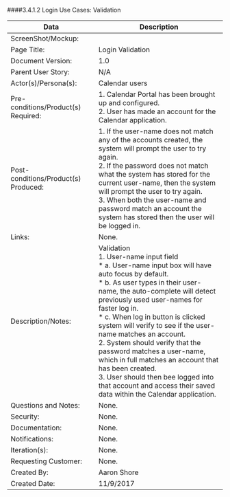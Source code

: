 ####3.4.1.2   Login Use Cases: Validation


| Data | Description |
| --- |--- |
| ScreenShot/Mockup: | |
| Page Title: | Login Validation |
| Document Version:| 1.0|
| Parent User Story:| N/A|
| Actor(s)/Persona(s): | Calendar users |
| Pre-conditions/Product(s) Required: | 1. Calendar Portal has been brought up and configured. <br>2. User has made an account for the Calendar application.|
| Post-conditions/Product(s) Produced: | 1. If the user-name does not match any of the accounts created, the system will prompt the user to try again. <br>2. If the password does not match what the system has stored for the current user-name, then the system will prompt the user to try again. <br> 3. When both the user-name and password match an account the system has stored then the user will be logged in.|
| Links: | None.|
| Description/Notes:| Validation <br>1. User-name input field <br>  * a. User-name input box will have auto focus by default. <br>  * b. As user types in their user-name, the auto-complete will detect previously used user-names for faster log in. <br>  * c. When log in button is clicked system will verify to see if the user-name matches an account. <br>2. System should verify that the password matches a user-name, which in full matches an account that has been created. <br> 3. User should then bee logged into that account and access their saved data within the Calendar application. |
| Questions and Notes:| None.|
| Security: | None.|
| Documentation: | None.|
| Notifications: | None.|
| Iteration(s): | None.|
| Requesting Customer:| None.|
| Created By:| Aaron Shore |
| Created Date:| 11/9/2017|
